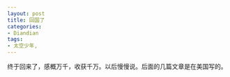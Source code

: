 ```yaml
---
layout: post
title: 回国了
categories:
- Diandian
tags:
- 太空少年, 
---
```

终于回来了，感概万千，收获千万。以后慢慢说。后面的几篇文章是在美国写的。